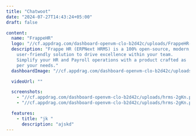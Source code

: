 ```yaml
---
title: "Chatwoot"
date: "2024-07-27T14:43:24+05:00"
draft: false

content:
  name: "FrappeHR"
  logo: "//cf.appdrag.com/dashboard-openvm-clo-b2d42c/uploads/FrappeHR-l9Em.png"
  description: "Frappe HR (ERPNext HRMS) is a 100% open-source, modern,
    user-friendly solution to drive excellence within your team.
    Simplify your HR and Payroll operations with a product crafted as
    per your needs."
  dashboardImage: "//cf.appdrag.com/dashboard-openvm-clo-b2d42c/uploads/hrms-2gKn.png"

  videoUrl: ""

  screenshots:
    - "//cf.appdrag.com/dashboard-openvm-clo-b2d42c/uploads/hrms-2gKn.png"
    - "//cf.appdrag.com/dashboard-openvm-clo-b2d42c/uploads/hrms-2gKn.png"

  features:
    - title: "jk "
      description: "ajskd"
---
```


